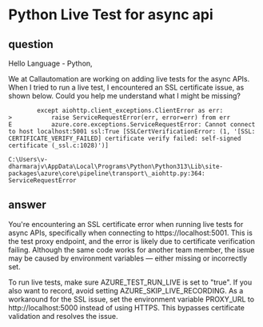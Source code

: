 # Python Live Test for async api

## question 
Hello Language - Python,

We at Callautomation are working on adding live tests for the async APIs. When I tried to run a live test, I encountered an SSL certificate issue, as shown below. Could you help me understand what I might be missing?

```
        except aiohttp.client_exceptions.ClientError as err:
>           raise ServiceRequestError(err, error=err) from err
E           azure.core.exceptions.ServiceRequestError: Cannot connect to host localhost:5001 ssl:True [SSLCertVerificationError: (1, '[SSL: CERTIFICATE_VERIFY_FAILED] certificate verify failed: self-signed certificate (_ssl.c:1028)')]

C:\Users\v-dharmarajv\AppData\Local\Programs\Python\Python313\Lib\site-packages\azure\core\pipeline\transport\_aiohttp.py:364: ServiceRequestError
```

## answer
You're encountering an SSL certificate error when running live tests for async APIs, specifically when connecting to https://localhost:5001. This is the test proxy endpoint, and the error is likely due to certificate verification failing. Although the same code works for another team member, the issue may be caused by environment variables — either missing or incorrectly set.

To run live tests, make sure AZURE_TEST_RUN_LIVE is set to "true". If you also want to record, avoid setting AZURE_SKIP_LIVE_RECORDING. As a workaround for the SSL issue, set the environment variable PROXY_URL to http://localhost:5000 instead of using HTTPS. This bypasses certificate validation and resolves the issue.